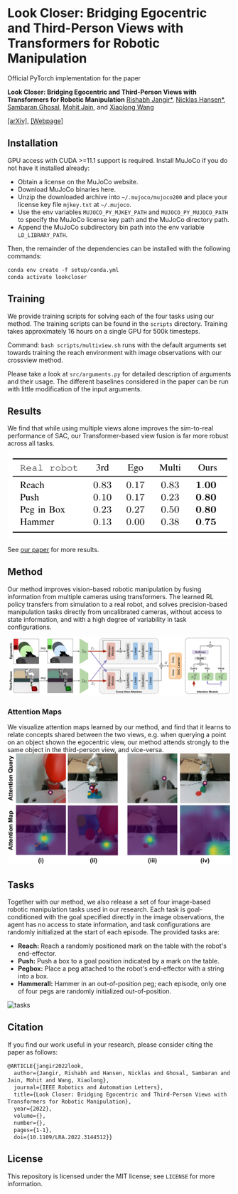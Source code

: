 # Look Closer: Bridging Egocentric and Third-Person Views with Transformers for Robotic Manipulation

Official PyTorch implementation for the paper

**Look Closer: Bridging Egocentric and Third-Person Views with Transformers for Robotic Manipulation**
[Rishabh Jangir*](https://jangirrishabh.github.io/), [Nicklas Hansen*](https://nicklashansen.github.io/), [Sambaran Ghosal](https://github.com/SambaranRepo), [Mohit Jain](https://natsu6767.github.io/), and [Xiaolong Wang](https://xiaolonw.github.io/)

[[arXiv]](#), [[Webpage]](https://jangirrishabh.github.io/lookcloser/)

## Installation

GPU access with CUDA >=11.1 support is required. Install MuJoCo if you do not have it installed already:

* Obtain a license on the MuJoCo website.
* Download MuJoCo binaries here.
* Unzip the downloaded archive into `~/.mujoco/mujoco200` and place your license key file `mjkey.txt` at `~/.mujoco`.
* Use the env variables `MUJOCO_PY_MJKEY_PATH` and `MUJOCO_PY_MUJOCO_PATH` to specify the MuJoCo license key path and the MuJoCo directory path.
* Append the MuJoCo subdirectory bin path into the env variable `LD_LIBRARY_PATH`.

Then, the remainder of the dependencies can be installed with the following commands:

```
conda env create -f setup/conda.yml
conda activate lookcloser
```

## Training

We provide training scripts for solving each of the four tasks using our method. The training scripts can be found in the `scripts` directory. Training takes approximately 16 hours on a single GPU for 500k timesteps.

Command: ``` bash scripts/multiview.sh ``` runs with the default arguments set towards training the reach environment with image observations with our crossview method.

Please take a look at ```src/arguments.py``` for detailed description of arguments and their usage. The different baselines considered in the paper can be run with little modification of the input arguments.

## Results

We find that while using multiple views alone improves the sim-to-real performance of SAC, our Transformer-based view fusion is far more robust across all tasks.

![sim-to-real results](figures/real_results.png)

See [our paper](#) for more results.

## Method

Our method improves vision-based robotic manipulation by fusing information from multiple cameras using transformers. The learned RL policy transfers from simulation to a real robot, and solves precision-based manipulation tasks directly from uncalibrated cameras, without access to state information, and with a high degree of variability in task configurations.

![method](figures/method.png)

### Attention Maps
We visualize attention maps learned by our method, and find that it learns to relate concepts shared between the two views, e.g. when querying a point on an object shown the egocentric view, our method attends strongly to the same object in the third-person view, and vice-versa.
![attention](figures/attention.png)

## Tasks

Together with our method, we also release a set of four image-based robotic manipulation tasks used in our research. Each task is goal-conditioned with the goal specified directly in the image observations, the agent has no access to state information, and task configurations are randomly initialized at the start of each episode. The provided tasks are:

* **Reach:** Reach a randomly positioned mark on the table with the robot's end-effector.
* **Push:** Push a box to a goal position indicated by a mark on the table.
* **Pegbox:** Place a peg attached to the robot's end-effector with a string into a box.
* **Hammerall:** Hammer in an out-of-position peg; each episode, only one of four pegs are randomly initialized out-of-position.

![tasks](figures/tasks.png)


## Citation

If you find our work useful in your research, please consider citing the paper as follows:

```
@ARTICLE{jangir2022look,
  author={Jangir, Rishabh and Hansen, Nicklas and Ghosal, Sambaran and Jain, Mohit and Wang, Xiaolong},
  journal={IEEE Robotics and Automation Letters}, 
  title={Look Closer: Bridging Egocentric and Third-Person Views with Transformers for Robotic Manipulation}, 
  year={2022},
  volume={},
  number={},
  pages={1-1},
  doi={10.1109/LRA.2022.3144512}}
```
## License

This repository is licensed under the MIT license; see `LICENSE` for more information.
